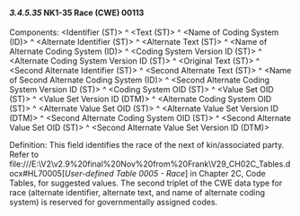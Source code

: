 #### *3.4.5.35* NK1-35 Race (CWE) 00113

Components: &lt;Identifier (ST)> ^ &lt;Text (ST)> ^ &lt;Name of Coding System (ID)> ^ &lt;Alternate Identifier (ST)> ^ &lt;Alternate Text (ST)> ^ &lt;Name of Alternate Coding System (ID)> ^ &lt;Coding System Version ID (ST)> ^ &lt;Alternate Coding System Version ID (ST)> ^ &lt;Original Text (ST)> ^ &lt;Second Alternate Identifier (ST)> ^ &lt;Second Alternate Text (ST)> ^ &lt;Name of Second Alternate Coding System (ID)> ^ &lt;Second Alternate Coding System Version ID (ST)> ^ &lt;Coding System OID (ST)> ^ &lt;Value Set OID (ST)> ^ &lt;Value Set Version ID (DTM)> ^ &lt;Alternate Coding System OID (ST)> ^ &lt;Alternate Value Set OID (ST)> ^ &lt;Alternate Value Set Version ID (DTM)> ^ &lt;Second Alternate Coding System OID (ST)> ^ &lt;Second Alternate Value Set OID (ST)> ^ &lt;Second Alternate Value Set Version ID (DTM)>

Definition: This field identifies the race of the next of kin/associated party. Refer to file:///E:\V2\v2.9%20final%20Nov%20from%20Frank\V29_CH02C_Tables.docx#HL70005[_User-defined Table 0005 - Race_] in Chapter 2C, Code Tables, for suggested values. The second triplet of the CWE data type for race (alternate identifier, alternate text, and name of alternate coding system) is reserved for governmentally assigned codes.
